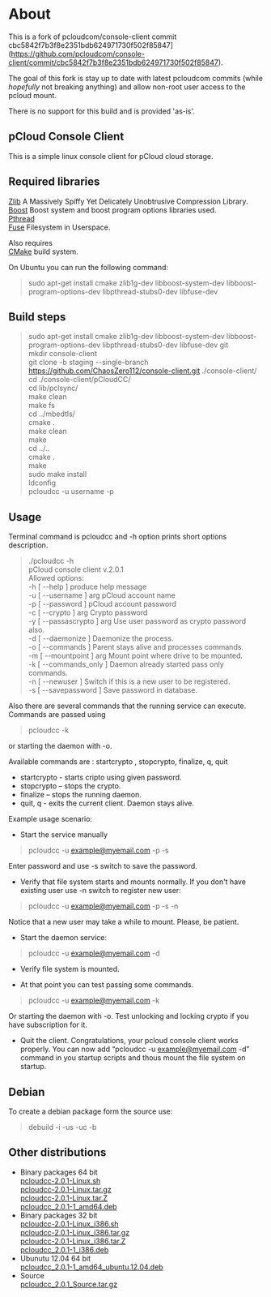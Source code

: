 # About

This is a fork of pcloudcom/console-client commit cbc5842f7b3f8e2351bdb624971730f502f85847](https://github.com/pcloudcom/console-client/commit/cbc5842f7b3f8e2351bdb624971730f502f85847).

The goal of this fork is stay up to date with latest pcloudcom commits (while *hopefully* not breaking anything) and allow non-root user access to the pcloud mount.

There is no support for this build and is provided 'as-is'.


## pCloud Console Client

This is a simple linux console client for pCloud cloud storage. 

## Required libraries 
[Zlib](http://zlib.net/)  A Massively Spiffy Yet Delicately Unobtrusive Compression Library.  
[Boost](http://www.boost.org/) Boost system and boost program options libraries used.  
[Pthread](http://www.gnu.org/)   
[Fuse](https://github.com/libfuse/libfuse) Filesystem in Userspace.  
  
Also requires   
[CMake](https://cmake.org/) build system.  

On Ubuntu you can run the following command:  
> sudo apt-get install cmake zlib1g-dev libboost-system-dev libboost-program-options-dev libpthread-stubs0-dev libfuse-dev  

## Build steps

> sudo apt-get install cmake zlib1g-dev libboost-system-dev libboost-program-options-dev libpthread-stubs0-dev libfuse-dev git  
> mkdir console-client   
> git clone -b staging --single-branch https://github.com/ChaosZero112/console-client.git ./console-client/  
> cd ./console-client/pCloudCC/   
> cd lib/pclsync/        
> make clean    
> make fs     
> cd ../mbedtls/   
> cmake .      
> make clean     
> make       
> cd ../..      
> cmake .    
> make      
> sudo make install     
> ldconfig     
> pcloudcc -u username -p       

## Usage
Terminal command is pcloudcc and -h option prints short options description.
> ./pcloudcc -h  
>  pCloud console client v.2.0.1  
>Allowed options:  
>  -h [ --help ]             produce help message  
>  -u [ --username ] arg     pCloud account name  
>  -p [ --password ]         pCloud account password  
>  -c [ --crypto ] arg       Crypto password  
>  -y [ --passascrypto ] arg Use user password as crypto password also.  
>  -d [ --daemonize ]        Daemonize the process.  
>  -o [ --commands  ]        Parent stays alive and processes commands.   
>  -m [ --mountpoint ] arg   Mount point where drive to be mounted.  
>  -k [ --commands_only ]    Daemon already started pass only commands.  
>  -n [ --newuser ]          Switch if this is a new user to be registered.  
>  -s [ --savepassword ]     Save password in database.  


Also there are several commands that the running service can execute. Commands are passed using 
> pcloudcc -k 

or  starting the daemon with -o. 

Available commands are : startcrypto <crypto pass>, stopcrypto, finalize, q, quit  
- startcrypto <crypto pass> - starts cripto using given password.
-  stopcrypto – stops the crypto.
-   finalize – stops the running daemon.
- quit, q  - exits the current client. Daemon stays alive.


Example usage scenario:  
- Start the service manually

> pcloudcc -u example@myemail.com -p -s   

Enter password and  use -s switch to save the password. 

- Verify that file system starts and mounts normally. If you don't have existing user use -n switch to register new user:  

> pcloudcc -u example@myemail.com -p -s -n

Notice that a new user may take a while to mount. Please, be patient.   

- Start the daemon service:

> pcloudcc -u example@myemail.com -d  

- Verify file system is mounted.  

- At that point you can test passing some commands.

> pcloudcc -u example@myemail.com -k  

Or starting the daemon with -o. Test unlocking and locking crypto if you have subscription for it.   

- Quit the client. Congratulations, your pcloud console client works properly.  You can now add “pcloudcc -u example@myemail.com -d” command in you startup scripts  and thous mount the file system on startup.  


## Debian
To create a debian package form the source use:  
> debuild -i -us -uc -b  
 
## Other distributions
- Binary packages 64 bit   
  [pcloudcc-2.0.1-Linux.sh](https://my.pcloud.com/publink/show?code=XZIO6QZBewsXMlCJ6mEttJzXiTKRhok7iGX)   
  [pcloudcc-2.0.1-Linux.tar.gz](https://my.pcloud.com/publink/show?code=XZAO6QZSRxj3JUvwIQvlk3EiU6UKX5JL5TX)  
  [pcloudcc-2.0.1-Linux.tar.Z](https://my.pcloud.com/publink/show?code=XZiO6QZySxjE0EnCNmjUfipRRtXxBzFnq5X)  
  [pcloudcc_2.0.1-1_amd64.deb](https://my.pcloud.com/publink/show?code=XZWU6QZicBWupBzUr0l6lLw5WMo7Vu6GVLy)  
- Binary packages 32 bit   
  [pcloudcc-2.0.1-Linux_i386.sh](https://my.pcloud.com/publink/show?code=XZ7U6QZKtLlf40oSc4Mz6sP6ghQVJVoRBK7)   
  [pcloudcc-2.0.1-Linux_i386.tar.gz](https://my.pcloud.com/publink/show?code=XZVU6QZQIR4lTopco5xVD9zMqEuDjUHPCyV)  
  [pcloudcc-2.0.1-Linux_i386.tar.Z](https://my.pcloud.com/publink/show?code=XZ5U6QZFTJom9WP2SH7IoHg34yyvhzHu1ey)  
  [pcloudcc_2.0.1-1_i386.deb](https://my.pcloud.com/publink/show?code=XZCU6QZOu6tcmVmlV8l6M4WEJc3L7zBPLWk)  
- Ubunutu 12.04 64 bit   
  [pcloudcc_2.0.1-1_amd64_ubuntu.12.04.deb](https://my.pcloud.com/publink/show?code=XZ9U6QZDBl8feM2eHYY6Aro4F2EKYj0RoQX)   
- Source  
  [pcloudcc_2.0.1_Source.tar.gz](https://my.pcloud.com/publink/show?code=XZkJfQZRtCdmBOOkR4fKrbvxqKxujzmM6w7)  


